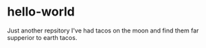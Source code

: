 hello-world
===========

Just another repsitory
I've had tacos on the moon and find them far supperior to earth tacos.
